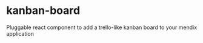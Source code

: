 # kanban-board
Pluggable react component to add a trello-like kanban board to your mendix application
